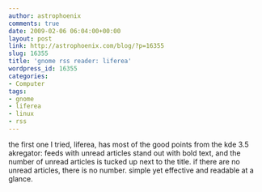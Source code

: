 ```yaml
---
author: astrophoenix
comments: true
date: 2009-02-06 06:04:00+00:00
layout: post
link: http://astrophoenix.com/blog/?p=16355
slug: 16355
title: 'gnome rss reader: liferea'
wordpress_id: 16355
categories:
- Computer
tags:
- gnome
- liferea
- linux
- rss
---
```


the first one I tried, liferea, has most of the good points from the kde 3.5 akregator: feeds with unread articles stand out with bold text, and the number of unread articles is tucked up next to the title. if there are no unread articles, there is no number. simple yet effective and readable at a glance.
